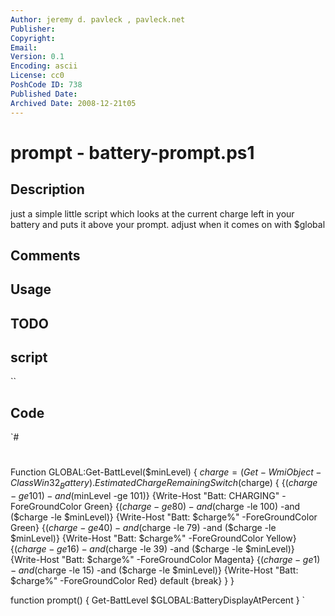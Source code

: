 ```yaml
---
Author: jeremy d. pavleck , pavleck.net
Publisher: 
Copyright: 
Email: 
Version: 0.1
Encoding: ascii
License: cc0
PoshCode ID: 738
Published Date: 
Archived Date: 2008-12-21t05
---
```


# prompt - battery-prompt.ps1

## Description

just a simple little script which looks at the current charge left in your battery and puts it above your prompt. adjust when it comes on with $global

## Comments



## Usage



## TODO



## script

``

## Code

`#
 #
 Function GLOBAL:Get-BattLevel($minLevel) {
 $charge = (Get-WmiObject -Class Win32_Battery).EstimatedChargeRemaining
 Switch($charge) {
 {($charge -ge 101) -and ($minLevel -ge 101)} {Write-Host "Batt: CHARGING" -ForeGroundColor Green}
 {($charge -ge 80) -and ($charge -le 100) -and ($charge -le $minLevel)} {Write-Host "Batt: $charge%" -ForeGroundColor Green}
 {($charge -ge 40) -and ($charge -le 79) -and ($charge -le $minLevel)} {Write-Host "Batt: $charge%" -ForeGroundColor Yellow}
 {($charge -ge 16) -and ($charge -le 39) -and ($charge -le $minLevel)} {Write-Host "Batt: $charge%" -ForeGroundColor Magenta}
 {($charge -ge 1) -and ($charge -le 15) -and ($charge -le $minLevel)} {Write-Host "Batt: $charge%" -ForeGroundColor Red}
 default {break}
 	}
  }
  
 function prompt() {
 Get-BattLevel $GLOBAL:BatteryDisplayAtPercent
 }
`

